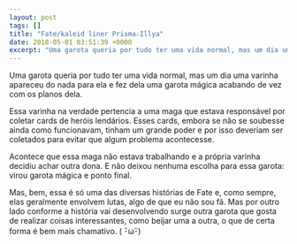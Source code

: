 ```yaml
---
layout: post
tags: []
title: "Fate/kaleid liner Prisma☆Illya"
date: 2018-05-01 03:51:39 +0000
excerpt: "Uma garota queria por tudo ter uma vida normal, mas um dia uma varinha apareceu do nada para ela e fez dela uma garota mágica acabando de..."
---
```


Uma garota queria por tudo ter uma vida normal, mas um dia uma varinha apareceu do nada para ela e fez dela uma garota mágica acabando de vez com os planos dela.

Essa varinha na verdade pertencia a uma maga que estava responsável por coletar cards de heróis lendários. Esses cards, embora se não se soubesse ainda como funcionavam, tinham um grande poder e por isso deveriam ser coletados para evitar que algum problema acontecesse.

Acontece que essa maga não estava trabalhando e a própria varinha decidiu achar outra dona. E não deixou nenhuma escolha para essa garota: virou garota mágica e ponto final.

Mas, bem, essa é só uma das diversas histórias de Fate e, como sempre, elas geralmente envolvem lutas, algo de que eu não sou fã. Mas por outro lado conforme a história vai desenvolvendo surge outra garota que gosta de realizar coisas interessantes, como beijar uma a outra, o que de certa forma é bem mais chamativo. ( ･ิω･ิ)